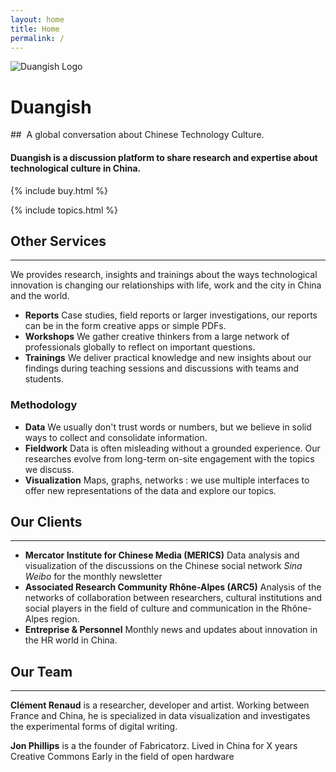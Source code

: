 ```yaml
---
layout: home
title: Home
permalink: /
---
```


<div class="home-header-logo">
  <img src="https://media.giphy.com/media/147C9j3zXNMkSI/giphy.gif" alt="Duangish Logo"/>
</div>

# Duangish

##  A global conversation about Chinese Technology Culture.

#### Duangish is a discussion platform to share research and expertise about technological culture in China.


{% include buy.html %}

{% include topics.html %}


## Other Services
---

We provides research, insights and trainings about the ways technological innovation is changing our relationships with life, work and the city in China and the world.

* **Reports** Case studies, field reports or larger investigations, our reports can be in the form creative apps or simple PDFs.
* **Workshops** We gather creative thinkers from a large network of professionals globally to reflect on important questions.
* **Trainings** We deliver practical knowledge and new insights about our findings during teaching sessions and discussions with teams and students.


### Methodology

* **Data** We usually don't trust words or numbers, but we believe in solid ways to collect and consolidate information.
* **Fieldwork** Data is often misleading without a grounded experience. Our researches evolve from long-term on-site engagement with the topics we discuss.
* **Visualization** Maps, graphs, networks : we use multiple interfaces to offer new representations of the data and explore our topics.


## Our Clients
---
* **Mercator Institute for Chinese Media (MERICS)** Data analysis and visualization of the discussions on the Chinese social network *Sina Weibo* for the monthly newsletter
* **Associated Research Community Rhône-Alpes (ARC5)** Analysis of the networks of collaboration between researchers, cultural institutions and social players in the field of culture and communication in the Rhône-Alpes region.
* **Entreprise & Personnel** Monthly news and updates about innovation in the HR world in China.


## Our Team

---

**Clément Renaud** is a researcher, developer and artist. Working between France and China, he is specialized in data visualization and investigates the experimental forms of digital writing.  

**Jon Phillips** is a the founder of Fabricatorz. Lived in China for X years Creative Commons Early in the field of open hardware
